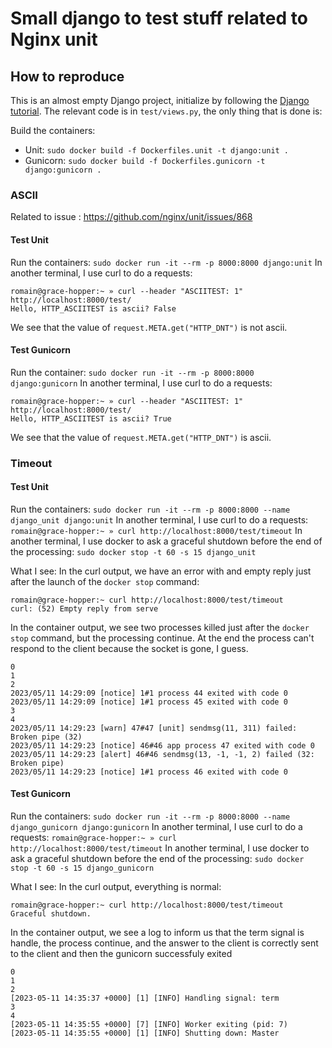 # Small django to test stuff related to Nginx unit

## How to reproduce

This is an almost empty Django project, initialize by following the [Django tutorial](https://docs.djangoproject.com/en/4.2/intro/tutorial01/).
The relevant code is in `test/views.py`, the only thing that is done is:

Build the containers:
* Unit: `sudo docker build -f Dockerfiles.unit -t django:unit .`
* Gunicorn: `sudo docker build -f Dockerfiles.gunicorn -t django:gunicorn .`


### ASCII
Related to issue : https://github.com/nginx/unit/issues/868
#### Test Unit
Run the containers: `sudo docker run -it --rm -p 8000:8000 django:unit`
In another terminal, I use curl to do a requests:
```
romain@grace-hopper:~ » curl --header "ASCIITEST: 1" http://localhost:8000/test/
Hello, HTTP_ASCIITEST is ascii? False
```

We see that the value of `request.META.get("HTTP_DNT")` is not ascii.

#### Test Gunicorn
Run the container: `sudo docker run -it --rm -p 8000:8000 django:gunicorn`
In another terminal, I use curl to do a requests:
```
romain@grace-hopper:~ » curl --header "ASCIITEST: 1" http://localhost:8000/test/
Hello, HTTP_ASCIITEST is ascii? True
```

We see that the value of `request.META.get("HTTP_DNT")` is ascii.

### Timeout
#### Test Unit
Run the containers: `sudo docker run -it --rm -p 8000:8000 --name django_unit django:unit`
In another terminal, I use curl to do a requests: `romain@grace-hopper:~ » curl http://localhost:8000/test/timeout`
In another terminal, I use docker to ask a graceful shutdown before the end of the processing: `sudo docker stop -t 60 -s 15 django_unit` 

What I see:
In the curl output, we have an error with and empty reply just after the launch of the `docker stop` command:
```
romain@grace-hopper:~ curl http://localhost:8000/test/timeout
curl: (52) Empty reply from serve
```

In the container output, we see two processes killed just after the `docker stop` command, but the processing continue.
At the end the process can't respond to the client because the socket is gone, I guess.
```
0
1
2
2023/05/11 14:29:09 [notice] 1#1 process 44 exited with code 0
2023/05/11 14:29:09 [notice] 1#1 process 45 exited with code 0
3
4
2023/05/11 14:29:23 [warn] 47#47 [unit] sendmsg(11, 311) failed: Broken pipe (32)
2023/05/11 14:29:23 [notice] 46#46 app process 47 exited with code 0
2023/05/11 14:29:23 [alert] 46#46 sendmsg(13, -1, -1, 2) failed (32: Broken pipe)
2023/05/11 14:29:23 [notice] 1#1 process 46 exited with code 0
```

#### Test Gunicorn
Run the containers: `sudo docker run -it --rm -p 8000:8000 --name django_gunicorn django:gunicorn`
In another terminal, I use curl to do a requests: `romain@grace-hopper:~ » curl http://localhost:8000/test/timeout`
In another terminal, I use docker to ask a graceful shutdown before the end of the processing: `sudo docker stop -t 60 -s 15 django_gunicorn` 

What I see:
In the curl output, everything is normal:
```
romain@grace-hopper:~ curl http://localhost:8000/test/timeout
Graceful shutdown.
```

In the container output, we see a log to inform us that the term signal is handle, the process continue, and the answer to the client is correctly sent to the client and then the gunicorn successfuly exited
```
0
1
2
[2023-05-11 14:35:37 +0000] [1] [INFO] Handling signal: term
3
4
[2023-05-11 14:35:55 +0000] [7] [INFO] Worker exiting (pid: 7)
[2023-05-11 14:35:55 +0000] [1] [INFO] Shutting down: Master
```
